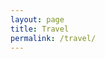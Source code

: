 ```yaml
---
layout: page
title: Travel
permalink: /travel/
---
```


<div id="galleria"></div>

<script src="https://ajax.googleapis.com/ajax/libs/jquery/2.1.1/jquery.min.js"></script>
<script src="https://maxcdn.bootstrapcdn.com/bootstrap/3.3.7/js/bootstrap.min.js" integrity="sha384-Tc5IQib027qvyjSMfHjOMaLkfuWVxZxUPnCJA7l2mCWNIpG9mGCD8wGNIcPD7Txa"
    crossorigin="anonymous"></script>
<script src="/assets/js/galleria-1.4.2.min.js"></script>

<script>
  var imageLocation = '/assets/photos/travel/';
  var thumbLocation = imageLocation + 'thumb-t/';
  var bigLocation = imageLocation;
  var imagePrefix = 't';
  var totalImages = 26;
  
  var data = [];

  for (var i = 1; i <= totalImages; i++) {
    if (i < 10) {
      i = '0' + i;
    }
    data.push({
      image : imageLocation + imagePrefix + i + '.jpg',
      thumb : thumbLocation + imagePrefix + i + '.jpg',
      big : imageLocation + imagePrefix + i + '.jpg',
      title: 'travel #' + i,
      description: 'none'
    });
  }

  // Load the custom theme
  Galleria.loadTheme('/assets/js/galleria/galleria.portfolio.js');
  // Configure Galleria
  Galleria.configure({
    showInfo: true
  });
  // Initialize Galleria
  Galleria.run('#galleria', {
    dataSource: data
  });
</script>
